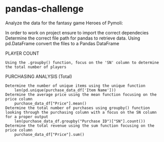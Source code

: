 # pandas-challenge

 Analyze the data for the fantasy game Heroes of Pymoli:
 
 In order to work on project ensure to import the correct dependecies
 Determine the correct file path for pandas to retrieve data.
 Using pd.DataFrame convert the files to a Pandas DataFrame

PLAYER COUNT

    Using the .groupby() function, focus on the 'SN' column to determine the total number of players

PURCHASING ANALYSIS (Total)

    Determine the number of unique items using the unique function
        len(pd.unique(purchase_data_df['Item Name']))
    Determine the average price using the mean function focusing on the price column
        purchase_data_df["Price"].mean()
    Determine the total number of purchases using groupby() function looking through the purchasing column with a focus on the SN column for a proper output
        len(purchase_data_df.groupby("Purchase ID")["SN"].count())
    Determine the total revenue using the sum function focusing on the price column
        purchase_data_df["Price"].sum()

